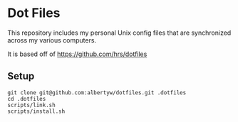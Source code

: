 Dot Files
=========

This repository includes my personal Unix config files that are synchronized 
across my various computers.  

It is based off of https://github.com/hrs/dotfiles 

Setup
-----
```shell
git clone git@github.com:albertyw/dotfiles.git .dotfiles
cd .dotfiles
scripts/link.sh
scripts/install.sh
```
